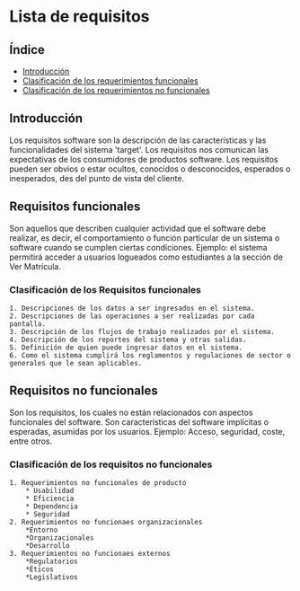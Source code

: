 # Lista de requisitos

## Índice
* [Introducción](#Introducción)
* [Clasificación de los requerimientos funcionales](#Clasificación-de-los-requerimientos-funcionales)
* [Clasificación de los requerimientos no funcionales](#Clasificación-de-los-requerimientos-no-funcionales)


## Introducción

  Los requisitos software son la descripción de las características y las funcionalidades del sistema 'target'. Los requisitos nos comunican las expectativas de los consumidores de productos software. Los requisitos pueden ser obvios o estar ocultos, conocidos o desconocidos, esperados o inesperados, des del punto de vista del cliente.
  
## Requisitos funcionales
Son aquellos que describen cualquier actividad que el software debe realizar, es decir, el comportamiento o función particular de un sistema o software cuando se cumplen ciertas condiciones. Ejemplo: el sistema permitirá acceder a usuarios logueados como estudiantes a la sección de Ver Matrícula.
  
### Clasificación de los Requisitos funcionales

    1. Descripciones de los datos a ser ingresados en el sistema.
    2. Descripciones de las operaciones a ser realizadas por cada pantalla.
    3. Descripción de los flujos de trabajo realizados por el sistema.
    4. Descripción de los reportes del sistema y otras salidas.
    5. Definición de quien puede ingresar datos en el sistema.
    6. Como el sistema cumplirá los reglamentos y regulaciones de sector o generales que le sean aplicables.
    

## Requisitos no funcionales
Son los requisitos, los cuales no están relacionados con aspectos funcionales del software. Son características del software implícitas o esperadas, asumidas por los usuarios. Ejemplo: Acceso, seguridad, coste, entre otros.

### Clasificación de los requisitos no funcionales

    1. Requerimientos no funcionales de producto     
        * Usabilidad
        * Eficiencia
        * Dependencia
        * Seguridad
    2. Requerimientos no funcionaes organizacionales
        *Entorno
        *Organizacionales
        *Desarrollo
    3. Requerimientos no funcionaes externos 
        *Regulatorios
        *Éticos
        *Legislativos
